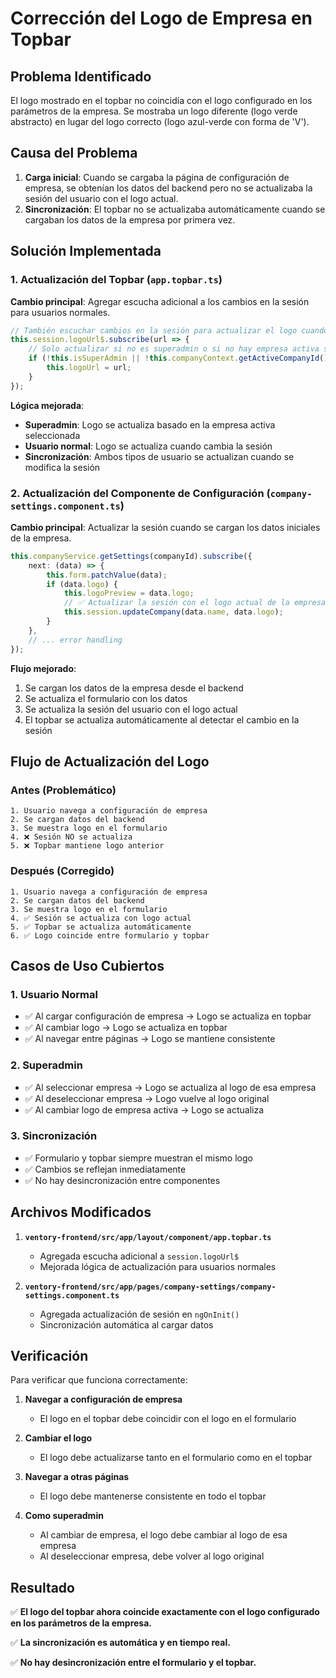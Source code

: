 # Corrección del Logo de Empresa en Topbar

## Problema Identificado
El logo mostrado en el topbar no coincidía con el logo configurado en los parámetros de la empresa. Se mostraba un logo diferente (logo verde abstracto) en lugar del logo correcto (logo azul-verde con forma de 'V').

## Causa del Problema
1. **Carga inicial**: Cuando se cargaba la página de configuración de empresa, se obtenían los datos del backend pero no se actualizaba la sesión del usuario con el logo actual.
2. **Sincronización**: El topbar no se actualizaba automáticamente cuando se cargaban los datos de la empresa por primera vez.

## Solución Implementada

### 1. **Actualización del Topbar** (`app.topbar.ts`)

**Cambio principal**: Agregar escucha adicional a los cambios en la sesión para usuarios normales.

```typescript
// También escuchar cambios en la sesión para actualizar el logo cuando se actualiza la empresa
this.session.logoUrl$.subscribe(url => {
    // Solo actualizar si no es superadmin o si no hay empresa activa seleccionada
    if (!this.isSuperAdmin || !this.companyContext.getActiveCompanyId()) {
        this.logoUrl = url;
    }
});
```

**Lógica mejorada**:
- **Superadmin**: Logo se actualiza basado en la empresa activa seleccionada
- **Usuario normal**: Logo se actualiza cuando cambia la sesión
- **Sincronización**: Ambos tipos de usuario se actualizan cuando se modifica la sesión

### 2. **Actualización del Componente de Configuración** (`company-settings.component.ts`)

**Cambio principal**: Actualizar la sesión cuando se cargan los datos iniciales de la empresa.

```typescript
this.companyService.getSettings(companyId).subscribe({
    next: (data) => {
        this.form.patchValue(data);
        if (data.logo) {
            this.logoPreview = data.logo;
            // ✅ Actualizar la sesión con el logo actual de la empresa
            this.session.updateCompany(data.name, data.logo);
        }
    },
    // ... error handling
});
```

**Flujo mejorado**:
1. Se cargan los datos de la empresa desde el backend
2. Se actualiza el formulario con los datos
3. Se actualiza la sesión del usuario con el logo actual
4. El topbar se actualiza automáticamente al detectar el cambio en la sesión

## Flujo de Actualización del Logo

### **Antes (Problemático)**
```
1. Usuario navega a configuración de empresa
2. Se cargan datos del backend
3. Se muestra logo en el formulario
4. ❌ Sesión NO se actualiza
5. ❌ Topbar mantiene logo anterior
```

### **Después (Corregido)**
```
1. Usuario navega a configuración de empresa
2. Se cargan datos del backend
3. Se muestra logo en el formulario
4. ✅ Sesión se actualiza con logo actual
5. ✅ Topbar se actualiza automáticamente
6. ✅ Logo coincide entre formulario y topbar
```

## Casos de Uso Cubiertos

### **1. Usuario Normal**
- ✅ Al cargar configuración de empresa → Logo se actualiza en topbar
- ✅ Al cambiar logo → Logo se actualiza en topbar
- ✅ Al navegar entre páginas → Logo se mantiene consistente

### **2. Superadmin**
- ✅ Al seleccionar empresa → Logo se actualiza al logo de esa empresa
- ✅ Al deseleccionar empresa → Logo vuelve al logo original
- ✅ Al cambiar logo de empresa activa → Logo se actualiza

### **3. Sincronización**
- ✅ Formulario y topbar siempre muestran el mismo logo
- ✅ Cambios se reflejan inmediatamente
- ✅ No hay desincronización entre componentes

## Archivos Modificados

1. **`ventory-frontend/src/app/layout/component/app.topbar.ts`**
   - Agregada escucha adicional a `session.logoUrl$`
   - Mejorada lógica de actualización para usuarios normales

2. **`ventory-frontend/src/app/pages/company-settings/company-settings.component.ts`**
   - Agregada actualización de sesión en `ngOnInit()`
   - Sincronización automática al cargar datos

## Verificación

Para verificar que funciona correctamente:

1. **Navegar a configuración de empresa**
   - El logo en el topbar debe coincidir con el logo en el formulario

2. **Cambiar el logo**
   - El logo debe actualizarse tanto en el formulario como en el topbar

3. **Navegar a otras páginas**
   - El logo debe mantenerse consistente en todo el topbar

4. **Como superadmin**
   - Al cambiar de empresa, el logo debe cambiar al logo de esa empresa
   - Al deseleccionar empresa, debe volver al logo original

## Resultado

✅ **El logo del topbar ahora coincide exactamente con el logo configurado en los parámetros de la empresa.**

✅ **La sincronización es automática y en tiempo real.**

✅ **No hay desincronización entre el formulario y el topbar.**

